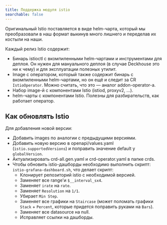 ```yaml
---
title: Поддержка модуля istio
searchable: false
---
```


Оригинальный Istio поставляется в виде helm-чарта, который мы преобразовали в наш формат выкинув много лишнего и переделав их костыли на наши.

Каждый релиз Istio содержит:
* Бинарь istioctl с вкомпиленными helm-чартами и инструментами для деплоя. Он нужен для мануального деплоя (в случае Deckhouse это ни к чему) и для эксплуатации полезных утилит.
* Image с оператором, который также содержит бинарь с вкомпиленными helm-чартами, но он ещё и следит за CR `IstioOperator`. Можно считать, что это — аналог addon-operator-а.
* Набор image-й с компонентами Istio (istiod, proxyv2, ...).
* helm-чарты с компонентами Istio. Полезны для разбирательств, как работает оператор.

Как обновлять Istio
-------------------

Для добавления новой версии:
* Добавить images по аналогии с предыдущими версиями.
* Добавить новую версию в openapi/values.yaml (`istio.supportedVersions`) и поправить значение default у `globalVersion`.
* Актуализировать crd-all.gen.yaml и crd-operator.yaml в папке crds.
* Чтобы обновить istio-дашборды необходимо выполнить скрипт: `istio-grafana-dashboard.sh`, что делает скрипт:
  * Клонирует репозиторий istio с необходимой версией.
  * Заменяет все range'и `$__interval_sx4`.
  * Заменяет `irate` на `rate`.
  * Заменяет `Resolution` на `1/1`.
  * Убирает `Min Step`.
  * Заменяет все графики на `Staircase` (может поломать графики `Stack` + `Percent`, которые придется поправить руками на `Bars`).
  * Заменяет все datasource на null.
  * Исправляет ссылки на дашборды.
